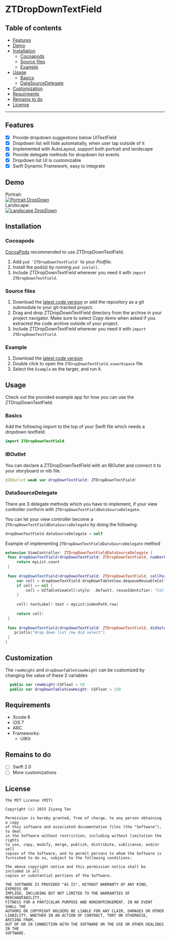 # ZTDropDownTextField


## Table of contents

 * [Features](#features)
 * [Demo](#demo)
 * [Installation](#installation)
    * [Cocoapods](#cocoapods)
    * [Source files](#source-files)
    * [Example](#example)
 * [Usage](#usage)
    * [Basics](#basics)
    * [DataSourceDelegate](#datasourcedelegate)
 * [Customization](#customization)
 * [Requirments](#requirements)
 * [Remains to do](#remains-to-do)
 * [License](#license)

***

## Features

 * [x] Provide dropdown suggestions below UITextField
 * [x] Dropdown list will hide automatially, when user tap outside of it
 * [x] Implemented with AutoLayout, support both portrait and landscape
 * [x] Provide delegate methods for dropdown list events
 * [x] Dropdown list UI is customizable
 * [x] Swift Dynamic Framework, easy to integrate

## Demo

Portrait:<br/>
[![Portrait DropDown](ZTDropDownTextField-Portrait.gif)](ZTDropDownTextField-Portrait.gif)
<br/>
Landscape:<br/>
[![Landscape DropDown](ZTDropDownTextField-Landscape.gif)](ZTDropDownTextField-Landscape.gif)
<br/>

## Installation

### Cocoapods

[CocoaPods](http://www.cocoapods.org) recommended to use ZTDropDownTextField.

1. Add `pod 'ZTDropDownTextField'` to your *Podfile*.
2. Install the pod(s) by running `pod install`.
3. Include ZTDropDownTextField wherever you need it with `import ZTDropDownTextField`.


### Source files

1. Download the [latest code version](https://github.com/ziyang0621/ZTDropDownTextField/archive/master.zip) or add the repository as a git submodule to your git-tracked project.
2. Drag and drop ZTDropDownTextField directory from the archive in your project navigator. Make sure to select *Copy items* when asked if you extracted the code archive outside of your project.
3. Include ZTDropDownTextField wherever you need it with `import ZTDropDownTextField`.

### Example
1. Download the [latest code version](https://github.com/ziyang0621/ZTDropDownTextField/archive/master.zip)
2. Double click to open the `ZTDropDownTextField.xcworkspace` file
3. Select the `Example` as the targer, and run it.

## Usage

Check out the provided example app for how you can use the ZTDropDownTextField.

### Basics

Add the following import to the top of your Swift file which needs a dropdown textfield.

   ```swift
   import ZTDropDownTextField
   ```

### IBOutlet 

You can declare a ZTDropDownTextField with an IBOutlet and connect it to your storyboard or nib file.

   ```swift
  @IBOutlet weak var dropDownTextField: ZTDropDownTextField!
  ```

### DataSourceDelegate

There are 3 delegate methods which you have to implement, if your view controller conform with `ZTDropDownTextFieldDataSourceDelegate`.

You can let your view controller become a `ZTDropDownTextFieldDataSourceDelegate` by doing the following:

   ```swift
  dropDownTextField.dataSourceDelegate = self
  ```

Example of implementing `ZTDropDownTextFieldDataSourceDelegate` method

   ```swift
extension ViewController: ZTDropDownTextFieldDataSourceDelegate {
    func dropDownTextField(dropDownTextField: ZTDropDownTextField, numberOfRowsInSection section: Int) -> Int {
        return myList.count
    }
    
    func dropDownTextField(dropDownTextField: ZTDropDownTextField, cellForRowAtIndexPath indexPath: NSIndexPath) -> UITableViewCell {
        var cell = dropDownTextField.dropDownTableView.dequeueReusableCellWithIdentifier("Cell") as? UITableViewCell
        if cell == nil {
            cell = UITableViewCell(style: .Default, reuseIdentifier: "Cell")
        }
        
        cell!.textLabel!.text = myList[indexPath.row]
        
        return cell!
    }
    
    func dropDownTextField(dropdownTextField: ZTDropDownTextField, didSelectRowAtIndexPath indexPath: NSIndexPath) {
       println("drop down list row did select")
    }
}
   ```
   
## Customization

The `rowHeight` and `dropDownTableViewHeight` can be customized by changing the value of these 2 variables
```swift
  public var rowHeight:CGFloat = 50
  public var dropDownTableViewHeight: CGFloat = 150
```

## Requirements

* Xcode 6
* iOS 7
* ARC
* Frameworks:
    * UIKit

## Remains to do

- [ ] Swift 2.0
- [ ] More customizations

## License

    The MIT License (MIT)
    
    Copyright (c) 2015 Ziyang Tan
    
    Permission is hereby granted, free of charge, to any person obtaining a copy
    of this software and associated documentation files (the "Software"), to deal
    in the Software without restriction, including without limitation the rights
    to use, copy, modify, merge, publish, distribute, sublicense, and/or sell
    copies of the Software, and to permit persons to whom the Software is
    furnished to do so, subject to the following conditions:
    
    The above copyright notice and this permission notice shall be included in all
    copies or substantial portions of the Software.
    
    THE SOFTWARE IS PROVIDED "AS IS", WITHOUT WARRANTY OF ANY KIND, EXPRESS OR
    IMPLIED, INCLUDING BUT NOT LIMITED TO THE WARRANTIES OF MERCHANTABILITY,
    FITNESS FOR A PARTICULAR PURPOSE AND NONINFRINGEMENT. IN NO EVENT SHALL THE
    AUTHORS OR COPYRIGHT HOLDERS BE LIABLE FOR ANY CLAIM, DAMAGES OR OTHER
    LIABILITY, WHETHER IN AN ACTION OF CONTRACT, TORT OR OTHERWISE, ARISING FROM,
    OUT OF OR IN CONNECTION WITH THE SOFTWARE OR THE USE OR OTHER DEALINGS IN THE
    SOFTWARE.
